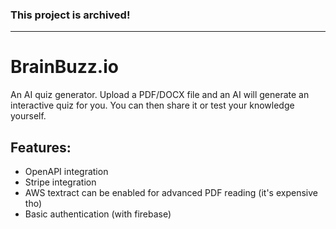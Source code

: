 ### This project is archived!

---

# BrainBuzz.io

An AI quiz generator. Upload a PDF/DOCX file and an AI will generate an interactive quiz for you. You can then share it or test your knowledge yourself.

## Features:
- OpenAPI integration
- Stripe integration
- AWS textract can be enabled for advanced PDF reading (it's expensive tho)
- Basic authentication (with firebase)

